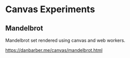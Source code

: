 # Canvas Experiments

## Mandelbrot

Mandelbrot set rendered using canvas and web workers.

https://danbarber.me/canvas/mandelbrot.html
